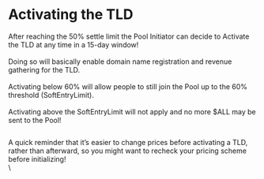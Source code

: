 # Activating the TLD

After reaching the 50% settle limit the Pool Initiator can decide to Activate the TLD at any time in a 15-day window!\
\
Doing so will basically enable domain name registration and revenue gathering for the TLD.\
\
Activating below 60% will allow people to still join the Pool up to the 60% threshold (SoftEntryLimit).\
\
Activating above the SoftEntryLimit will not apply and no more $ALL may be sent to the Pool!

<figure><img src="https://lh6.googleusercontent.com/4ofI0ToCIzavK5sDP-WI5WdWGfeeLHQKu0zp38IyPtljFl8MCRv-mrWKp6gu93zg12eEA8gd9x9_jjxbDD-zHc5qvg2DdPW_Ot1SzSmrc1Bh-kg1ispbt_pUKDKKVPX3-PSnQZj3gQ1YHcygdLFO7cY" alt=""><figcaption></figcaption></figure>

A quick reminder that it’s easier to change prices before activating a TLD, rather than afterward, so you might want to recheck your pricing scheme before initializing!\
\


<figure><img src="https://lh3.googleusercontent.com/vTQPIq_s3658LNKFwBI42eSrYFBQsEAsFg1MOD-OZD2yQH3lrGhceyOdsiIcJNdWhftl-F9q0sGfz1UbboqXrAinylWPeFvPCL04HIwvWxxqwGxjJqglhUTyvURdBuN0WfPzsn0CkkCou6kWA65Pmig" alt=""><figcaption></figcaption></figure>
